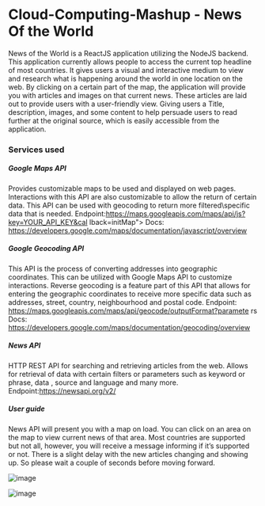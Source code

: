 # Cloud-Computing-Mashup - News Of the World
 News of the World is a ReactJS application utilizing the NodeJS backend. This application currently
 allows people to access the current top headline of most countries. It gives users a visual and
 interactive medium to view and research what is happening around the world in one location on the
 web. By clicking on a certain part of the map, the application will provide you with articles and
 images on that current news. These articles are laid out to provide users with a user-friendly view.
 Giving users a Title, description, images, and some content to help persuade users to read further at
 the original source, which is easily accessible from the application.
 
### Services used
##### Google Maps API
Provides customizable maps to be used and displayed on web pages. Interactions with this API
are also customizable to allow the return of certain data. This API can be used with geocoding
to return more filtered\specific data that is needed.
Endpoint:https://maps.googleapis.com/maps/api/js?key=YOUR_API_KEY&cal
lback=initMap">
Docs: https://developers.google.com/maps/documentation/javascript/overview
##### Google Geocoding API
This API is the process of converting addresses into geographic coordinates. This can be utilized
with Google Maps API to customize interactions. Reverse geocoding is a feature part of this API
that allows for entering the geographic coordinates to receive more specific data such as
addresses, street, country, neighbourhood and postal code.
Endpoint:
https://maps.googleapis.com/maps/api/geocode/outputFormat?paramete
rs
Docs: https://developers.google.com/maps/documentation/geocoding/overview
##### News API
HTTP REST API for searching and retrieving articles from the web. Allows for retrieval of data
with certain filters or parameters such as keyword or phrase, data , source and language and
many more.
Endpoint:https://newsapi.org/v2/


##### User guide
News API will present you with a map on load. You can click on an area on the map to view current
news of that area. Most countries are supported but not all, however, you will receive a message
informing if it’s supported or not.
There is a slight delay with the new articles changing and showing up. So please wait a couple of
seconds before moving forward.


![image](https://user-images.githubusercontent.com/25425071/152885500-72af84bb-f8dd-40a1-ad86-71536e848432.png)

![image](https://user-images.githubusercontent.com/25425071/152885451-86094ba1-b685-45c2-94d6-49c0a2815fb4.png)






